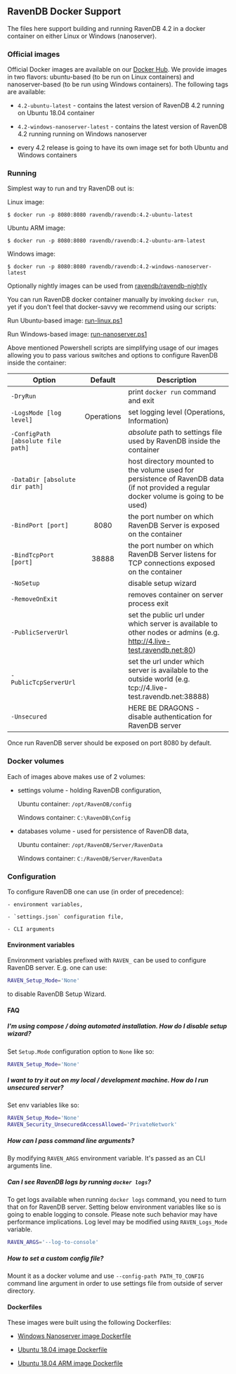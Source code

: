 ## RavenDB Docker Support

The files here support building and running RavenDB 4.2 in a docker container on either Linux or Windows (nanoserver).

### Official images

Official Docker images are available on our [Docker Hub](https://hub.docker.com/r/ravendb/ravendb/). We provide images in two flavors: ubuntu-based (to be run on Linux containers) and nanoserver-based (to be run using Windows containers). The following tags are available:

-   `4.2-ubuntu-latest` - contains the latest version of RavenDB 4.2 running on Ubuntu 18.04 container

-   `4.2-windows-nanoserver-latest` - contains the latest version of RavenDB 4.2 running running on Windows nanoserver

-   every 4.2 release is going to have its own image set for both Ubuntu and Windows containers

### Running

Simplest way to run and try RavenDB out is:

Linux image:

```
$ docker run -p 8080:8080 ravendb/ravendb:4.2-ubuntu-latest
```

Ubuntu ARM image:

```
$ docker run -p 8080:8080 ravendb/ravendb:4.2-ubuntu-arm-latest
```

Windows image:

```
$ docker run -p 8080:8080 ravendb/ravendb:4.2-windows-nanoserver-latest
```

Optionally nightly images can be used from [ravendb/ravendb-nightly](https://hub.docker.com/r/ravendb/ravendb-nightly/)

You can run RavenDB docker container manually by invoking `docker run`, yet if you don't feel that docker-savvy we recommend using our scripts:

Run Ubuntu-based image: [run-linux.ps1](https://github.com/ravendb/ravendb/blob/v4.2/docker/run-linux.ps1)

Run Windows-based image: [run-nanoserver.ps1](https://github.com/ravendb/ravendb/blob/v4.2/docker/run-nanoserver.ps1)

Above mentioned Powershell scripts are simplifying usage of our images allowing you to pass various switches and options to configure RavenDB inside the container:

| Option                             |  Default   | Description                                                                                                                             |
| ---------------------------------- | :--------: | --------------------------------------------------------------------------------------------------------------------------------------- |
| `-DryRun`                          |            | print `docker run` command and exit                                                                                                     |
| `-LogsMode [log level]`            | Operations | set logging level (Operations, Information)                                                                                             |
| `-ConfigPath [absolute file path]` |            | _absolute_ path to settings file used by RavenDB inside the container                                                                   |
| `-DataDir [absolute dir path]`     |            | host directory mounted to the volume used for persistence of RavenDB data (if not provided a regular docker volume is going to be used) |
| `-BindPort [port]`                 |    8080    | the port number on which RavenDB Server is exposed on the container                                                                     |
| `-BindTcpPort [port]`              |   38888    | the port number on which RavenDB Server listens for TCP connections exposed on the container                                            |
| `-NoSetup`                         |            | disable setup wizard                                                                                                                    |
| `-RemoveOnExit`                    |            | removes container on server process exit                                                                                                |
| `-PublicServerUrl`                 |            | set the public url under which server is available to other nodes or admins (e.g. http://4.live-test.ravendb.net:80)                    |
| `-PublicTcpServerUrl`              |            | set the url under which server is available to the outside world (e.g. tcp://4.live-test.ravendb.net:38888)                             |
| `-Unsecured`                       |            | HERE BE DRAGONS - disable authentication for RavenDB server                                                                             |

Once run RavenDB server should be exposed on port 8080 by default.

### Docker volumes

Each of images above makes use of 2 volumes:

-   settings volume - holding RavenDB configuration,

    Ubuntu container: `/opt/RavenDB/config`

    Windows container: `C:\RavenDB\Config`

-   databases volume - used for persistence of RavenDB data,

    Ubuntu container: `/opt/RavenDB/Server/RavenData`

    Windows container: `C:/RavenDB/Server/RavenData`

### Configuration

To configure RavenDB one can use (in order of precedence):

    - environment variables,

    - `settings.json` configuration file,

    - CLI arguments

#### Environment variables

Environment variables prefixed with `RAVEN_` can be used to configure RavenDB server. E.g. one can use:

```bash
RAVEN_Setup_Mode='None'
```

to disable RavenDB Setup Wizard.

#### FAQ

##### I'm using compose / doing automated installation. How do I disable setup wizard?

Set `Setup.Mode` configuration option to `None` like so:

```bash
RAVEN_Setup_Mode='None'
```

##### I want to try it out on my local / development machine. How do I run unsecured server?

Set env variables like so:

```bash
RAVEN_Setup_Mode='None'
RAVEN_Security_UnsecuredAccessAllowed='PrivateNetwork'
```

##### How can I pass command line arguments?

By modifying `RAVEN_ARGS` environment variable. It's passed as an CLI arguments line.

##### Can I see RavenDB logs by running `docker logs`?

To get logs available when running `docker logs` command, you need to turn that on for RavenDB server. Setting below environment variables like so is going to enable logging to console. Please note such behavior may have performance implications. Log level may be modified using `RAVEN_Logs_Mode` variable.

```bash
RAVEN_ARGS='--log-to-console'
```

##### How to set a custom config file?

Mount it as a docker volume and use `--config-path PATH_TO_CONFIG` command line argument in order to use settings file from outside of server directory.

#### Dockerfiles

These images were built using the following Dockerfiles:

-   [Windows Nanoserver image Dockerfile](https://github.com/ravendb/ravendb/blob/v4.2/docker/ravendb-nanoserver/Dockerfile)

-   [Ubuntu 18.04 image Dockerfile](https://github.com/ravendb/ravendb/blob/v4.2/docker/ravendb-ubuntu/Dockerfile)

-   [Ubuntu 18.04 ARM image Dockerfile](https://github.com/ravendb/ravendb/blob/v4.2/docker/ravendb-ubuntu-arm/Dockerfile)
